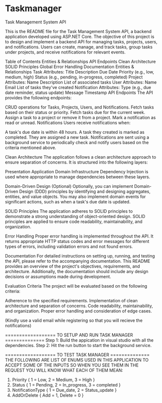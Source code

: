 # Taskmanager

Task Management System API

This is the README file for the Task Management System API, a backend application developed using ASP.NET Core. The objective of this project is to design and implement a backend API for managing tasks, projects, users, and notifications. Users can create, manage, and track tasks, group tasks under projects, and receive notifications for relevant events.

Table of Contents
Entities & Relationships
API Endpoints
Clean Architecture
SOLID Principles
Global Error Handling
Documentation
Entities & Relationships
Task
Attributes:
Title
Description
Due Date
Priority (e.g., low, medium, high)
Status (e.g., pending, in-progress, completed)
Project
Attributes:
Name
Description
List of associated tasks
User
Attributes:
Name
Email
List of tasks they've created
Notification
Attributes:
Type (e.g., due date reminder, status update)
Message
Timestamp
API Endpoints
The API provides the following endpoints:

CRUD operations for Tasks, Projects, Users, and Notifications.
Fetch tasks based on their status or priority.
Fetch tasks due for the current week.
Assign a task to a project or remove it from a project.
Mark a notification as read or unread.
Notifications
Users receive notifications when:

A task's due date is within 48 hours.
A task they created is marked as completed.
They are assigned a new task.
Notifications are sent using a background service to periodically check and notify users based on the criteria mentioned above.

Clean Architecture
The application follows a clean architecture approach to ensure separation of concerns. It is structured into the following layers:

Presentation
Application
Domain
Infrastructure
Dependency Injection is used where appropriate to manage dependencies between these layers.

Domain-Driven Design (Optional)
Optionally, you can implement Domain-Driven Design (DDD) principles by identifying and designing aggregates, entities, and value objects. You may also implement domain events for significant actions, such as when a task's due date is updated.

SOLID Principles
The application adheres to SOLID principles to demonstrate a strong understanding of object-oriented design. SOLID principles are applied to ensure code readability, maintainability, and organization.

Error Handling
Proper error handling is implemented throughout the API. It returns appropriate HTTP status codes and error messages for different types of errors, including validation errors and not found errors.

Documentation
For detailed instructions on setting up, running, and testing the API, please refer to the accompanying documentation. This README provides an overview of the project's objectives, requirements, and architecture. Additionally, the documentation should include any design decisions or assumptions made during development.

Evaluation Criteria
The project will be evaluated based on the following criteria:

Adherence to the specified requirements.
Implementation of clean architecture and separation of concerns.
Code readability, maintainability, and organization.
Proper error handling and consideration of edge cases.




(Kindly use a valid email while registering so that you will recieve the notifications)
 
================== TO SETUP AND RUN TASK MANAGER ==============
Step 1: Build the appication in visual studio with all the dependencies.
Step 2: Hit the run button to start the background service.


================== TO TEST TASK MANAGER ==============
THE FOLLOWING ARE LIST OF ENUMS USED IN THIS APPLICATION TO ACCEPT SOME OF THE INPUTS SO WHEN YOU SEE THEM IN THE REQUEST YOU WILL KNOW WHAT EACH OF THEM MEAN:
1.  Priority
    {
        1 = Low,
        2 = Medium,
        3 = High
    }
2.  Status
    {
        1 = Pending,
        2 = In_progress,
        3 = completed
    }
3.  NotificationType
    {
        1 = Due_date,
        2 = Status_update
    }
4.  AddOrDelete
    {
        Add = 1,
        Delete = 0
    }

